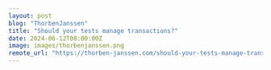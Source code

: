 ```yaml
---
layout: post
blog: "ThorbenJanssen"
title: "Should your tests manage transactions?"
date: 2024-06-12T08:00:00Z
image: images/thorbenjanssen.png
remote_url: "https://thorben-janssen.com/should-your-tests-manage-transactions/"
---
```

